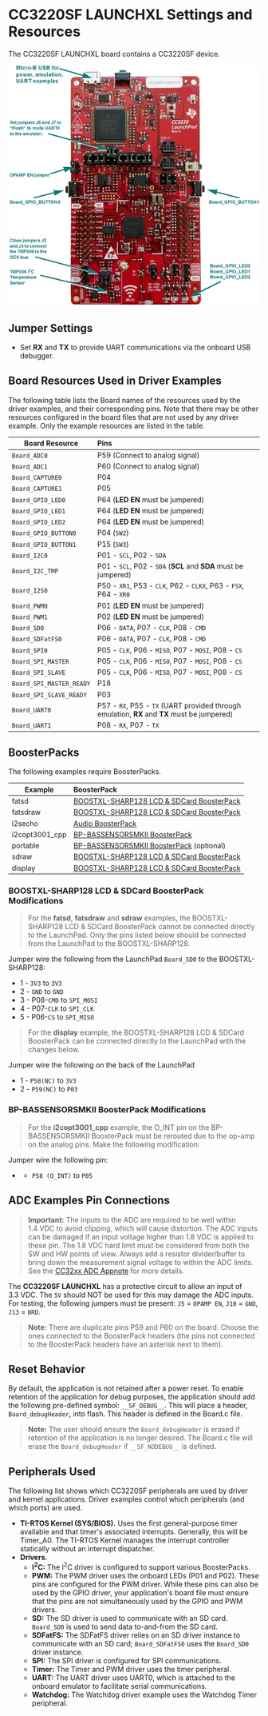 # CC3220SF LAUNCHXL Settings and Resources

The CC3220SF LAUNCHXL board contains a CC3220SF device.

![](./images/CC3220SF_LAUNCHXL_legacy.jpg "CC3220SF LAUNCHXL")

## Jumper Settings

* Set __RX__ and __TX__ to provide UART communications via the onboard USB debugger.

## Board Resources Used in Driver Examples

The following table lists the Board names of the resources used by
the driver examples, and their corresponding pins.  Note that there may be
other resources configured in the board files that are not used by any
driver example.  Only the example resources are listed in the table.

  |Board Resource|Pins|
  |--------------|:---|
  |`Board_ADC0`|P59  (Connect to analog signal)|
  |`Board_ADC1`|P60  (Connect to analog signal)|
  |`Board_CAPTURE0`|P04 |
  |`Board_CAPTURE1`|P05 |
  |`Board_GPIO_LED0`|P64  (__LED EN__ must be jumpered)|
  |`Board_GPIO_LED1`|P64  (__LED EN__ must be jumpered)|
  |`Board_GPIO_LED2`|P64  (__LED EN__ must be jumpered)|
  |`Board_GPIO_BUTTON0`|P04  (`SW2`)|
  |`Board_GPIO_BUTTON1`|P15  (`SW3`)|
  |`Board_I2C0`|P01 - `SCL`, P02 - `SDA`|
  |`Board_I2C_TMP`|P01 - `SCL`, P02 - `SDA`  (__SCL__ and __SDA__ must be jumpered)|
  |`Board_I2S0`|P50 - `XR1`, P53 - `CLK`, P62 - `CLKX`, P63 - `FSX`, P64 - `XR0`|
  |`Board_PWM0`|P01  (__LED EN__ must be jumpered)|
  |`Board_PWM1`|P02  (__LED EN__ must be jumpered)|
  |`Board_SD0`|P06 - `DATA`, P07 - `CLK`, P08 - `CMD`|
  |`Board_SDFatFS0`|P06 - `DATA`, P07 - `CLK`, P08 - `CMD`|
  |`Board_SPI0`|P05 - `CLK`, P06 - `MISO`, P07 - `MOSI`, P08 - `CS`|
  |`Board_SPI_MASTER`|P05 - `CLK`, P06 - `MISO`, P07 - `MOSI`, P08 - `CS`|
  |`Board_SPI_SLAVE`|P05 - `CLK`, P06 - `MISO`, P07 - `MOSI`, P08 - `CS`|
  |`Board_SPI_MASTER_READY`|P18|
  |`Board_SPI_SLAVE_READY`|P03|
  |`Board_UART0`|P57 - `RX`, P55 - `TX`  (UART provided through emulation, __RX__ and __TX__ must be jumpered)|
  |`Board_UART1`|P08 - `RX`, P07 - `TX`|

## BoosterPacks

The following examples require BoosterPacks.

  |Example|BoosterPack|
  |-------|:------------|
  |fatsd|[BOOSTXL-SHARP128 LCD & SDCard BoosterPack](http://www.ti.com/tool/boostxl-sharp128)|
  |fatsdraw|[BOOSTXL-SHARP128 LCD & SDCard BoosterPack](http://www.ti.com/tool/boostxl-sharp128)|
  |i2secho|[Audio BoosterPack](http://www.ti.com/tool/cc3200audboost)|
  |i2copt3001\_cpp|[BP-BASSENSORSMKII BoosterPack](http://www.ti.com/tool/BP-BASSENSORSMKII)|
  |portable|[BP-BASSENSORSMKII BoosterPack](http://www.ti.com/tool/BP-BASSENSORSMKII) (optional)|
  |sdraw|[BOOSTXL-SHARP128 LCD & SDCard BoosterPack](http://www.ti.com/tool/boostxl-sharp128)|
  |display|[BOOSTXL-SHARP128 LCD & SDCard BoosterPack](http://www.ti.com/tool/boostxl-sharp128)|

### BOOSTXL-SHARP128 LCD & SDCard BoosterPack Modifications

>For the __fatsd__, __fatsdraw__ and __sdraw__ examples, the BOOSTXL-SHARP128 LCD & SDCard BoosterPack cannot be connected directly to the LaunchPad. Only the pins listed below should be connected from the LaunchPad to the BOOSTXL-SHARP128.

Jumper wire the following from the LaunchPad `Board_SD0` to the BOOSTXL-SHARP128:
* 1 - `3V3` to `3V3`
* 2 - `GND` to `GND`
* 3 - P08-`CMD` to `SPI_MOSI`
* 4 - P07-`CLK` to `SPI_CLK`
* 5 - P06-`CS` to `SPI_MISO`

>For the __display__ example, the BOOSTXL-SHARP128 LCD & SDCard BoosterPack can be connected directly to the LaunchPad with the changes below.

Jumper wire the following on the back of the LaunchPad
* 1 - `P58(NC)` to `3V3`
* 2 - `P59(NC)` to `P03`

### BP-BASSENSORSMKII BoosterPack Modifications

>For the __i2copt3001_cpp__ example, the O\_INT pin on the BP-BASSENSORSMKII BoosterPack must be rerouted due to the op-amp on the analog pins.  Make the following modification:

Jumper wire the following pin:
* - `P58 (O_INT)` to `P05`

## ADC Examples Pin Connections

>__Important:__ The inputs to the ADC are required to be well within 1.4&nbsp;VDC to avoid clipping, which will cause distortion.
The ADC inputs can be damaged if an input voltage higher than 1.8&nbsp;VDC is applied to these pin. The 1.8&nbsp;VDC hard limit must be considered from both the SW and HW points of view.
Always add a resistor divider/buffer to bring down the measurement signal voltage to within the ADC limits. See the [CC32xx ADC Appnote](http://processors.wiki.ti.com/index.php/CC32xx_ADC_Appnote)
for more details.

The __CC3220SF LAUNCHXL__ has a protective circuit to allow an input of 3.3&nbsp;VDC.
The `5V` should NOT be used for this may damage the ADC inputs. For testing, the following jumpers must be present:
`J5` = `OPAMP EN`, `J10` = `GND`, `J13` = `BRD`.

>__Note:__ There are duplicate pins P59 and P60 on the board. Choose the ones connected to the BoosterPack headers (the pins not connected to the BoosterPack headers have an asterisk next to them).

## Reset Behavior

By default, the application is not retained after a power reset. To enable
retention of the application for debug purposes, the application should
add the following pre-defined symbol: `__SF_DEBUG__`. This will place a header,
`Board_debugHeader`, into flash. This header is defined in the Board.c file.

>__Note:__ The user should ensure the `Board_debugHeader` is erased if
retention of the application is no longer desired. The Board.c file
will erase the `Board_debugHeader` if `__SF_NODEBUG__` is defined.

## Peripherals Used

The following list shows which CC3220SF peripherals are used by
driver and kernel applications. Driver examples control which peripherals (and which ports) are used.

* __TI-RTOS Kernel (SYS/BIOS).__ Uses the first general-purpose timer available and that timer's associated interrupts. Generally, this will be Timer\_A0. The TI-RTOS Kernel manages the interrupt controller statically without an interrupt dispatcher.
* __Drivers.__
    * __I<sup>2</sup>C:__ The I<sup>2</sup>C driver is configured to support various BoosterPacks.
    * __PWM:__ The PWM driver uses the onboard LEDs (P01 and P02). These pins are configured for the PWM driver. While these pins can also be used by the GPIO driver, your application's board file must ensure that the pins are not simultaneously used by the GPIO and PWM drivers.
    * __SD:__ The SD driver is used to communicate with an SD card.  `Board_SD0` is used to send data to-and-from the SD card.
    * __SDFatFS:__ The SDFatFS driver relies on an SD driver instance to communicate with an SD card; `Board_SDFatFS0` uses the `Board_SD0` driver instance.
    * __SPI:__ The SPI driver is configured for SPI communications.
    * __Timer:__ The Timer and PWM driver uses the timer peripheral.
    * __UART:__ The UART driver uses UART0, which is attached to the onboard emulator to facilitate serial communications.
    * __Watchdog:__ The Watchdog driver example uses the Watchdog Timer peripheral.
